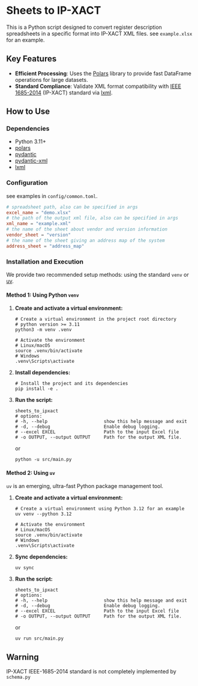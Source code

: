 # Sheets to IP-XACT

This is a Python script designed to convert register description spreadsheets in a specific format into IP-XACT XML files. see `example.xlsx` for an example.

## Key Features

- **Efficient Processing**: Uses the [Polars](https://www.pola.rs/) library to provide fast DataFrame operations for large datasets.
- **Standard Compliance**: Validate XML format compatibility with [IEEE 1685-2014](https://ieeexplore.ieee.org/document/6898803) (IP-XACT) standard
 via [lxml](https://lxml.de/).

## How to Use

### Dependencies

- Python 3.11+
- [polars](https://www.pola.rs/)
- [pydantic](https://docs.pydantic.dev/latest/)
- [pydantic-xml](https://pydantic-xml.readthedocs.io/en/latest/index.html)
- [lxml](https://lxml.de/)

### Configuration

see examples in `config/common.toml`. 
```toml
# spreadsheet path, also can be specified in args
excel_name = "demo.xlsx"
# the path of the output xml file, also can be specified in args
xml_name = "example.xml"
# the name of the sheet about vendor and version information
vendor_sheet = "version"
# the name of the sheet giving an address map of the system
address_sheet = "address_map"
```

### Installation and Execution

We provide two recommended setup methods: using the standard `venv` or [uv](https://docs.astral.sh/uv/).

#### Method 1: Using Python `venv`

1. **Create and activate a virtual environment:**

   ```shell
   # Create a virtual environment in the project root directory  
   # python version >= 3.11
   python3 -m venv .venv  
   
   # Activate the environment  
   # Linux/macOS  
   source .venv/bin/activate  
   # Windows  
   .venv\Scripts\activate  
   ```

2. **Install dependencies:**

   ```shell
   # Install the project and its dependencies  
   pip install -e .  
   ```

3. **Run the script:**

   ```shell
   sheets_to_ipxact
   # options:
   # -h, --help                     show this help message and exit
   # -d, --debug                    Enable debug logging.
   # --excel EXCEL                  Path to the input Excel file
   # -o OUTPUT, --output OUTPUT     Path for the output XML file.
   ```
   or
   ```shell
   python -u src/main.py
   ```

#### Method 2: Using `uv`

`uv` is an emerging, ultra-fast Python package management tool.

1. **Create and activate a virtual environment:**

   ```shell
   # Create a virtual environment using Python 3.12 for an example
   uv venv --python 3.12  
   
   # Activate the environment  
   # Linux/macOS  
   source .venv/bin/activate  
   # Windows  
   .venv\Scripts\activate  
   ```

2. **Sync dependencies:**

   ```shell
   uv sync
   ```

3. **Run the script:**

   ```shell
   sheets_to_ipxact
   # options:
   # -h, --help                     show this help message and exit
   # -d, --debug                    Enable debug logging.
   # --excel EXCEL                  Path to the input Excel file
   # -o OUTPUT, --output OUTPUT     Path for the output XML file.
   ```
   or
   ```shell
   uv run src/main.py
   ```


## Warning
IP-XACT IEEE-1685-2014 standard is not completely implemented by `schema.py`
